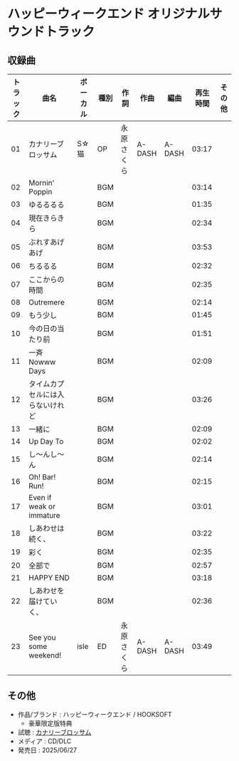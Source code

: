 # ハッピーウィークエンド オリジナルサウンドトラック

## 収録曲

| トラック | 曲名 | ボーカル | 種別 | 作詞 | 作曲 | 編曲 | 再生時間 | その他 |
|---|---|---|---|---|---|---|---|---|
| 01 | カナリーブロッサム | S☆猫 | OP | 永原さくら | A-DASH | A-DASH | 03:17 |  |
| 02 | Mornin' Poppin |  | BGM |  |  |  | 03:14 |  |
| 03 | ゆるるるる |  | BGM |  |  |  | 01:35 |  |
| 04 | 現在きらきら |  | BGM |  |  |  | 02:34 |  |
| 05 | ぶれすあげあげ |  | BGM |  |  |  | 03:53 |  |
| 06 | ちるるる |  | BGM |  |  |  | 02:32 |  |
| 07 | ここからの時間 |  | BGM |  |  |  | 02:35 |  |
| 08 | Outremere |  | BGM |  |  |  | 02:14 |  |
| 09 | もう少し |  | BGM |  |  |  | 01:45 |  |
| 10 | 今の日の当たり前 |  | BGM |  |  |  | 01:51 |  |
| 11 | 一斉 Nowww Days |  | BGM |  |  |  | 02:09 |  |
| 12 | タイムカプセルには入らないけれど |  | BGM |  |  |  | 03:26 |  |
| 13 | 一緒に |  | BGM |  |  |  | 02:09 |  |
| 14 | Up Day To |  | BGM |  |  |  | 02:02 |  |
| 15 | し～んし～ん |  | BGM |  |  |  | 02:14 |  |
| 16 | Oh! Bar! Run! |  | BGM |  |  |  | 02:15 |  |
| 17 | Even if weak or immature |  | BGM |  |  |  | 03:01 |  |
| 18 | しあわせは続く、 |  | BGM |  |  |  | 03:22 |  |
| 19 | 彩く |  | BGM |  |  |  | 02:35 |  |
| 20 | 全部で |  | BGM |  |  |  | 02:57 |  |
| 21 | HAPPY END |  | BGM |  |  |  | 03:18 |  |
| 22 | しあわせを届けていく、 |  | BGM |  |  |  | 02:36 |  |
| 23 | See you some weekend! | isle | ED | 永原さくら | A-DASH | A-DASH | 03:49 |  |

## その他

- 作品/ブランド : ハッピーウィークエンド / HOOKSOFT
    - 豪華限定版特典
- 試聴 : [カナリーブロッサム](https://www.youtube.com/watch?v=10Kjn0615Q4)
- メディア : CD/DLC
- 発売日 : 2025/06/27
